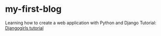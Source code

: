 # my-first-blog
Learning how to create a web application with Python and Django
Tutorial: [Djangogirls tutorial](https://tutorial.djangogirls.org/en/)
